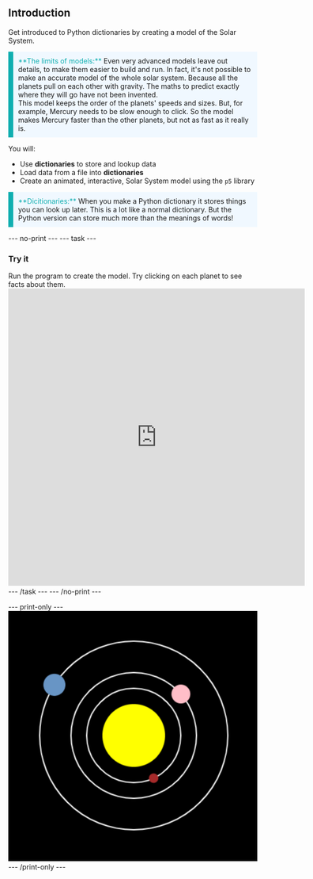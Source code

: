 ## Introduction

Get introduced to Python dictionaries by creating a model of the Solar System.

<p style="border-left: solid; border-width:10px; border-color: #0faeb0; background-color: aliceblue; padding: 10px;">
<span style="color: #0faeb0">**The limits of models:**</span> Even very advanced models leave out details, to make them easier to build and run. In fact, it's not possible to make an accurate model of the whole solar system. Because all the planets pull on each other with gravity. The maths to predict exactly where they will go have not been invented.
<br>This model keeps the order of the planets' speeds and sizes. But, for example, Mercury needs to be slow enough to click. So the model makes Mercury faster than the other planets, but not as fast as it really is.
</p>

You will:
 - Use **dictionaries** to store and lookup data
 - Load data from a file into **dictionaries**
 - Create an animated, interactive, Solar System model using the `p5` library

<p style="border-left: solid; border-width:10px; border-color: #0faeb0; background-color: aliceblue; padding: 10px;">
<span style="color: #0faeb0">**Dicitionaries:**</span> When you make a Python dictionary it stores things you can look up later. This is a lot like a normal dictionary. But the Python version can store much more than the meanings of words!
</p>

--- no-print ---
--- task ---
### Try it
<div style="display: flex; flex-wrap: wrap">
<div style="flex-basis: 175px; flex-grow: 1">  
Run the program to create the model. Try clicking on each planet to see facts about them.
</div>
<div class="trinket">
<iframe src="https://trinket.io/embed/python/33d830b0ce?outputOnly=true&runOption=run" width="600" height="600" frameborder="0" marginwidth="0" marginheight="0" allowfullscreen></iframe>
</div>
</div>
--- /task ---
--- /no-print ---

--- print-only ---
![Completed project](images/completed_preview.png)
--- /print-only ---